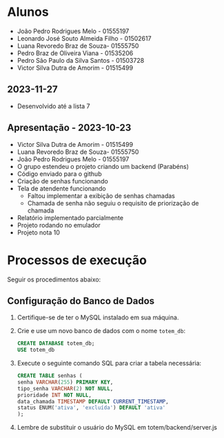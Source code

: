 # Alunos

* João Pedro Rodrigues Melo - 01555197
* Leonardo José Souto Almeida Filho - 01502617
* Luana Revoredo Braz de Souza- 01555750
* Pedro Braz de Oliveira Viana - 01535206
* Pedro São Paulo da Silva Santos - 01503728
* Victor Silva Dutra de Amorim - 01515499

## 2023-11-27

* Desenvolvido até a lista 7

## Apresentação - 2023-10-23

* Victor Silva Dutra de Amorim - 01515499
* Luana Revoredo Braz de Souza- 01555750
* João Pedro Rodrigues Melo - 01555197
* O grupo estendeu o projeto criando um backend (Parabéns)
* Código enviado para o github
* Criação de senhas funcionando
* Tela de atendente funcionando
    * Faltou implementar a exibição de senhas chamadas
    * Chamada de senha não seguiu o requisito de priorização de chamada
* Relatório implementado parcialmente
* Projeto rodando no emulador
* Projeto nota 10

# Processos de execução

Seguir os procedimentos abaixo:

## Configuração do Banco de Dados

1. Certifique-se de ter o MySQL instalado em sua máquina.

2. Crie e use um novo banco de dados com o nome `totem_db`:

   ```sql
   CREATE DATABASE totem_db;
   USE totem_db
   ```

3. Execute o seguinte comando SQL para criar a tabela necessária:

   ```sql
   CREATE TABLE senhas (
   senha VARCHAR(255) PRIMARY KEY,
   tipo_senha VARCHAR(2) NOT NULL,
   prioridade INT NOT NULL,
   data_chamada TIMESTAMP DEFAULT CURRENT_TIMESTAMP,
   status ENUM('ativa', 'excluída') DEFAULT 'ativa'
   );
   ```

4. Lembre de substituir o usuário do MySQL em totem/backend/server.js
